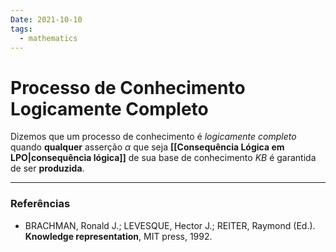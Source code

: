 ```yaml
---
Date: 2021-10-10
tags:
  - mathematics 
---
```

# Processo de Conhecimento Logicamente Completo
Dizemos que um processo de conhecimento é *logicamente completo* quando **qualquer** asserção $\alpha$ que seja **[[Consequência Lógica em LPO|consequência lógica]]** de sua base de conhecimento $KB$ é garantida de ser **produzida**.

---
### Referências
- BRACHMAN, Ronald J.; LEVESQUE, Hector J.; REITER, Raymond (Ed.). **Knowledge representation**, MIT press, 1992. 